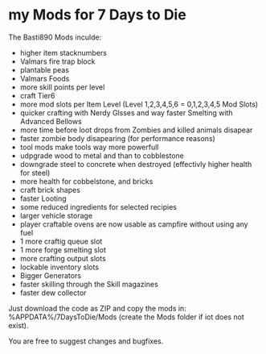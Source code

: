# my Mods for 7 Days to Die

The Basti890 Mods inculde:
* higher item stacknumbers
* Valmars fire trap block
* plantable peas
* Valmars Foods
* more skill points per level
* craft Tier6
* more mod slots per Item Level (Level 1,2,3,4,5,6 = 0,1,2,3,4,5 Mod Slots)
* quicker crafting with Nerdy Glsses and way faster Smelting with Advanced Bellows
* more time before loot drops from Zombies and killed animals disapear
* faster zombie body disapearing (for performance reasons)
* tool mods make tools way more powerfull
* udpgrade wood to metal and than to cobblestone
* downgrade steel to concrete when destroyed (effectivly higher health for steel)
* more health for cobbelstone, and bricks
* craft brick shapes
* faster Looting
* some reduced ingredients for selected recipies
* larger vehicle storage
* player craftable ovens are now usable as campfire without using any fuel
* 1 more craftig queue slot
* 1 more forge smelting slot
* more crafting output slots
* lockable inventory slots
* Bigger Generators
* faster skilling through the Skill magazines
* faster dew collector

Just download the code as ZIP and copy the mods in: %APPDATA%/7DaysToDie/Mods (create the Mods folder if iot does not exist).

You are free to suggest changes and bugfixes.
